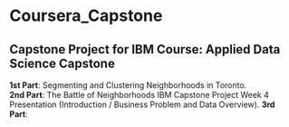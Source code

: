 # Coursera_Capstone
## Capstone Project for IBM Course: Applied Data Science Capstone

**1st Part**: Segmenting and Clustering Neighborhoods in Toronto.  
**2nd Part**: The Battle of Neighborhoods IBM Capstone Project Week 4 Presentation (Introduction / Business Problem and Data Overview).
**3rd Part**:  

